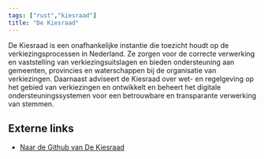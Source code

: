 ```yaml
---
tags: ["rust","kiesraad"]
title: "De Kiesraad"
---
```


De Kiesraad is een onafhankelijke instantie die toezicht houdt op de verkiezingsprocessen in Nederland. Ze zorgen voor de correcte verwerking en vaststelling van verkiezingsuitslagen en bieden ondersteuning aan gemeenten, provincies en waterschappen bij de organisatie van verkiezingen. Daarnaast adviseert de Kiesraad over wet- en regelgeving op het gebied van verkiezingen en ontwikkelt en beheert het digitale ondersteuningssystemen voor een betrouwbare en transparante verwerking van stemmen.

## Externe links
- [Naar de Github van De Kiesraad](https://github.com/kiesraad/)